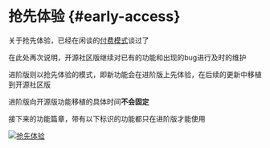 # 抢先体验 {#early-access}

关于抢先体验，已经在闲谈的[付费模式](/zh/chat/payment-model)谈过了

在此处再次说明，开源社区版继续对已有的功能和出现的bug进行及时的维护

进阶版则以抢先体验的模式，即新功能会在进阶版上先体验，在后续的更新中移植到开源社区版

进阶版向开源版功能移植的具体时间**不会固定**

接下来的功能篇章，带有以下标识的功能都只在进阶版才能使用

[![抢先体验](https://img.shields.io/badge/%E6%8A%A2%E5%85%88%E4%BD%93%E9%AA%8C-%237246de)](/zh/guide/early-access)
